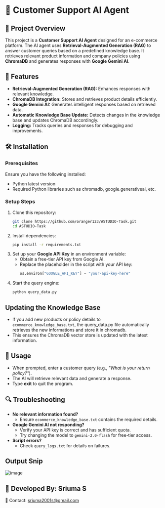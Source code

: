 # 📌 Customer Support AI Agent

## 📖 Project Overview
This project is a **Customer Support AI Agent** designed for an e-commerce platform. The AI agent uses **Retrieval-Augmented Generation (RAG)** to answer customer queries based on a predefined knowledge base. It retrieves relevant product information and company policies using **ChromaDB** and generates responses with **Google Gemini AI**.

## 🚀 Features
- **Retrieval-Augmented Generation (RAG):** Enhances responses with relevant knowledge.
- **ChromaDB Integration:** Stores and retrieves product details efficiently.
- **Google Gemini AI:** Generates intelligent responses based on retrieved data.
- **Automatic Knowledge Base Update:** Detects changes in the knowledge base and updates ChromaDB accordingly.
- **Logging:** Tracks queries and responses for debugging and improvements.

## 🛠️ Installation
### Prerequisites
Ensure you have the following installed:
- Python latest version
- Required Python libraries such as chromadb, google.generativeai, etc.

### Setup Steps
1. Clone this repository:
   ```sh
   git clone https://github.com/oranger123/ASTUDIO-Task.git
   cd ASTUDIO-Task
   ```
2. Install dependencies:
   ```sh
   pip install -r requirements.txt
   ```
3. Set up your **Google API Key** in an environment variable:
   - Obtain a free-tier API key from Google AI.
   - Replace the placeholder in the script with your API key:
     ```python
     os.environ["GOOGLE_API_KEY"] = "your-api-key-here"
     ```
5. Start the query engine:
   ```sh
   python query_data.py
   ```
## Updating the Knowledge Base
- If you add new products or policy details to `ecommerce_knowledge_base.txt`, the query_data.py file automatically retrieves the new informations and store it in chromadb.
- This ensures the ChromaDB vector store is updated with the latest information.

## 📌 Usage
- When prompted, enter a customer query (e.g., *"What is your return policy?"*).
- The AI will retrieve relevant data and generate a response.
- Type **exit** to quit the program.

## 🔍 Troubleshooting
- **No relevant information found?**
  - Ensure `ecommerce_knowledge_base.txt` contains the required details.
- **Google Gemini AI not responding?**
  - Verify your API key is correct and has sufficient quota.
  - Try changing the model to `gemini-2.0-flash` for free-tier access.
- **Script errors?**
  - Check `query_logs.txt` for details on failures.
    
##  Output Snip
![image](https://github.com/user-attachments/assets/ca942036-cbe3-4a43-bfc1-13b8a8c1373d)

## 📌 Developed By: Sriuma S  
📧 Contact: sriuma2001s@gmail.com
